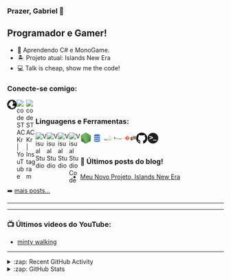 ### Prazer, Gabriel 👋

## Programador e Gamer!

- 🌱 Aprendendo C# e MonoGame.
- 🏝️ Projeto atual: Islands New Era
- 💻 Talk is cheap, show me the code!



### Conecte-se comigo:

[<img align="left" alt="codeSTACKr.com" width="22px" src="https://raw.githubusercontent.com/iconic/open-iconic/master/svg/globe.svg" />][blog]
[<img align="left" alt="codeSTACKr | YouTube" width="22px" src="https://cdn.jsdelivr.net/npm/simple-icons@v3/icons/youtube.svg" />][youtube]
[<img align="left" alt="codeSTACKr | Instagram" width="22px" src="https://cdn.jsdelivr.net/npm/simple-icons@v3/icons/instagram.svg" />][instagram]

<br />

### Linguagens e Ferramentas:

<img align="left" alt="Visual Studio" width="26px" src="https://img.icons8.com/color/452/visual-studio.png" />
<img align="left" alt="Visual Studio" width="26px" src="https://upload.wikimedia.org/wikipedia/commons/thumb/7/7a/C_Sharp_logo.svg/932px-C_Sharp_logo.svg.png" />
<img align="left" alt="Visual Studio" width="26px" src="https://upload.wikimedia.org/wikipedia/commons/thumb/e/e6/MonoGame_Logo.svg/1200px-MonoGame_Logo.svg.png" />
<img align="left" alt="Visual Studio Code" width="26px" src="https://upload.wikimedia.org/wikipedia/commons/thumb/9/9a/Visual_Studio_Code_1.35_icon.svg/1024px-Visual_Studio_Code_1.35_icon.svg.png" />
<img align="left" alt="Node.js" width="26px" src="https://raw.githubusercontent.com/github/explore/80688e429a7d4ef2fca1e82350fe8e3517d3494d/topics/nodejs/nodejs.png" />
<img align="left" alt="SQL" width="26px" src="https://raw.githubusercontent.com/github/explore/80688e429a7d4ef2fca1e82350fe8e3517d3494d/topics/sql/sql.png" />
<img align="left" alt="MySQL" width="26px" src="https://raw.githubusercontent.com/github/explore/80688e429a7d4ef2fca1e82350fe8e3517d3494d/topics/mysql/mysql.png" />
<img align="left" alt="MongoDB" width="26px" src="https://raw.githubusercontent.com/github/explore/80688e429a7d4ef2fca1e82350fe8e3517d3494d/topics/mongodb/mongodb.png" />
<img align="left" alt="Git" width="26px" src="https://raw.githubusercontent.com/github/explore/80688e429a7d4ef2fca1e82350fe8e3517d3494d/topics/git/git.png" />
<img align="left" alt="GitHub" width="26px" src="https://raw.githubusercontent.com/github/explore/78df643247d429f6cc873026c0622819ad797942/topics/github/github.png" />
<img align="left" alt="Terminal" width="26px" src="https://raw.githubusercontent.com/github/explore/80688e429a7d4ef2fca1e82350fe8e3517d3494d/topics/terminal/terminal.png" />

<br />
<br />



### 📕 Últimos posts do blog!

<!-- BLOG-POST-LIST:START -->
- [Meu Novo Projeto, Islands New Era](/2020/11/11/Meu-novo-projeto,-Islands-New-Era.html)
<!-- BLOG-POST-LIST:END -->

➡️ [mais posts...][blog]

---



---

### 📺 Últimos videos do YouTube:

<!-- YOUTUBE:START -->
- [minty walking](https://www.youtube.com/watch?v=jd0GZDrkBn8)
<!-- YOUTUBE:END -->

---


<details>
  <summary>:zap: Recent GitHub Activity</summary>
  
<!--START_SECTION:activity-->

<!--END_SECTION:activity-->

</details>

<details>
  <summary>:zap: GitHub Stats</summary>

  <img align="left" alt="gabefgonc's GitHub Stats" src="https://github-readme-stats.vercel.app/api?username=gabefgonc&show_icons=true" />

</details>

[blog]: https://gabefgonc.github.io/
[youtube]: https://www.youtube.com/channel/UCMq3cttV2QFbVtCjmyGPHig
[instagram]: https://instagram.com/gabefgonc
